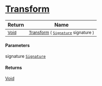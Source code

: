 # [Transform](./ComponentsToFeatures-100663582.md)



| Return | Name | 
| --- | --- | 
| <sub>[Void](https://docs.microsoft.com/en-us/dotnet/api/System.Void)</sub>| <sub>[Transform](./ComponentsToFeatures-100663582.md) ( [`Signature`](./../../Signature.md) signature )</sub>| <br>


#### Parameters
 signature  [`Signature`](./../../Signature.md)    
#### Returns
[Void](https://docs.microsoft.com/en-us/dotnet/api/System.Void)